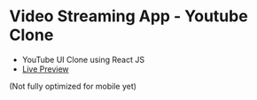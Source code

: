 # Video Streaming App - Youtube Clone 

- YouTube UI Clone using React JS
- <a href="https://metube-seven.vercel.app/">Live Preview</a>

<p>(Not fully optimized for mobile yet)</p>

